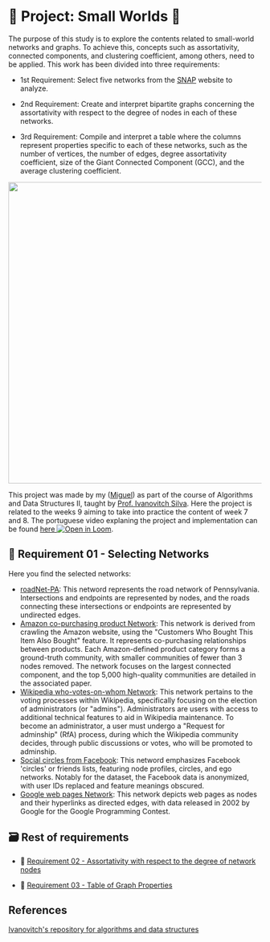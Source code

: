 # 🏁 Project: Small Worlds 🚩


The purpose of this study is to explore the contents related to small-world networks and graphs. To achieve this, concepts such as assortativity, connected components, and clustering coefficient, among others, need to be applied. This work has been divided into three requirements:

- 1st Requirement: Select five networks from the [SNAP](https://snap.stanford.edu/index.html) website to analyze.

- 2nd Requirement: Create and interpret bipartite graphs concerning the assortativity with respect to the degree of nodes in each of these networks.

- 3rd Requirement: Compile and interpret a table where the columns represent properties specific to each of these networks, such as the number of vertices, the number of edges, degree assortativity coefficient, size of the Giant Connected Component (GCC), and the average clustering coefficient.
  
<div align="center">
    <img src="https://github.com/MiguelEuripedes/Algorithms_And_Data_Structure_II/assets/56210040/bbd0b466-3d26-4fcc-9bf5-73162891d84c" width="800" height="600">
</div>

This project was made by my ([Miguel](https://github.com/MiguelEuripedes)) as part of the course of Algorithms and Data Structures II, taught by [Prof. Ivanovitch Silva](https://github.com/ivanovitchm). Here the project is related to the weeks 9 aiming to take into practice the content of week 7 and 8. The portuguese video explaning the project and implementation can be found 
[here ![Open in Loom](https://img.shields.io/badge/-Video-83DA77?style=flat-square&logo=loom)](https://www.loom.com/share/38d280626fbb47ee8c07078a712298ab?sid=3fa5d478-0032-4463-af2d-5243dd679d1e).
## 📌 Requirement 01 - Selecting Networks

Here you find the selected networks:

- [roadNet-PA](https://snap.stanford.edu/data/roadNet-PA.html): This netword represents the road network of Pennsylvania. Intersections and endpoints are represented by nodes, and the roads connecting these intersections or endpoints are represented by undirected edges.
- [Amazon co-purchasing product Network](https://snap.stanford.edu/data/com-Amazon.html): This network is derived from crawling the Amazon website, using the "Customers Who Bought This Item Also Bought" feature. It represents co-purchasing relationships between products. Each Amazon-defined product category forms a ground-truth community, with smaller communities of fewer than 3 nodes removed. The network focuses on the largest connected component, and the top 5,000 high-quality communities are detailed in the associated paper.
- [Wikipedia who-votes-on-whom Network](https://snap.stanford.edu/data/wiki-Vote.html): This network pertains to the voting processes within Wikipedia, specifically focusing on the election of administrators (or "admins"). Administrators are users with access to additional technical features to aid in Wikipedia maintenance. To become an administrator, a user must undergo a "Request for adminship" (RfA) process, during which the Wikipedia community decides, through public discussions or votes, who will be promoted to adminship.
- [Social circles from Facebook](https://snap.stanford.edu/data/ego-Facebook.html): This netword emphasizes Facebook 'circles' or friends lists, featuring node profiles, circles, and ego networks. Notably for the dataset, the Facebook data is anonymized, with user IDs replaced and feature meanings obscured.
- [Google web pages Network](https://snap.stanford.edu/data/web-Google.html): This network depicts web pages as nodes and their hyperlinks as directed edges, with data released in 2002 by Google for the Google Programming Contest.


## 🗃️ Rest of requirements

- 📁 [Requirement 02 - Assortativity with respect to the degree of network nodes](requirement_02/README.md)

- 📁 [Requirement 03 - Table of Graph Properties](requirement_03/README.md)


## References

[Ivanovitch's repository for algorithms and data structures](https://github.com/ivanovitchm/datastructure)
